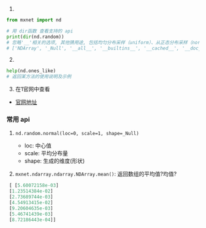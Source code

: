 1. 
```py
from mxnet import nd

# 用 dir函数 查看支持的 api
print(dir(nd.random))
# 忽略'__'相关的选项, 其他猜用途, 包括均匀分布采样（uniform）、从正态分布采样（normal）、从泊松分布采样（poisson）等
# ['NDArray', '_Null', '__all__', '__builtins__', '__cached__', '__doc__', '__file__', '__loader__', '__name__', '__package__', '__spec__', '_internal', '_random_helper', 'current_context', 'exponential', 'exponential_like', 'gamma', 'gamma_like', 'generalized_negative_binomial', 'generalized_negative_binomial_like', 'multinomial', 'negative_binomial', 'negative_binomial_like', 'normal', 'normal_like', 'numeric_types', 'poisson', 'poisson_like', 'randint', 'randn', 'shuffle', 'uniform', 'uniform_like']
```


2. 
```py
help(nd.ones_like)
# 返回某方法的使用说明及示例
```

3. 在1官网中查看
* [官网地址](http://mxnet.apache.org)


### 常用 api
1. `nd.random.normal(loc=0, scale=1, shape=_Null)`
   * loc: 中心值
   * scale: 平均分布量
   * shape: 生成的维度(形状)

2. `mxnet.ndarray.ndarray.NDArray.mean()`: 返回数组的平均值?均值?
```py
 [ [5.60072158e-03]
 [1.23514384e-02]
 [2.73689744e-03]
 [4.54913415e-02]
 [9.20604635e-03]
 [5.46741439e-03]
 [8.72186443e-04]]
```